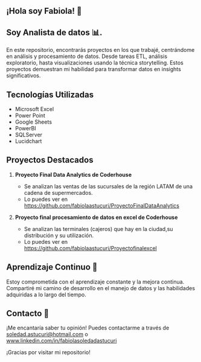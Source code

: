 ## ¡Hola soy Fabiola! :wave:

## Soy Analista de datos  :bar_chart:.
En este repositorio, encontrarás proyectos en los que trabajé, centrándome en análisis y procesamiento de datos. Desde tareas ETL, análisis exploratorio, hasta visualizaciones usando la técnica storytelling.
Estos proyectos demuestran mi habilidad para transformar datos en insights significativos.

## Tecnologías Utilizadas
- Microsoft Excel
- Power Point
- Google Sheets
- PowerBI
- SQLServer
- Lucidchart

## Proyectos Destacados
1. **Proyecto Final Data Analytics de Coderhouse**
   - Se analizan las ventas de las sucursales de la región LATAM de una cadena de supermercados.
   - Lo puedes ver en https://github.com/fabiolaastucuri/ProyectoFinalDataAnalytics

2. **Proyecto final procesamiento de datos en excel de Coderhouse**
   - Se analizan las terminales (cajeros) que hay en la ciudad,su distribución y su utilización.
   - Lo puedes ver en https://github.com/fabiolaastucuri/Proyectofinalexcel

## Aprendizaje Continuo :rocket:
Estoy comprometida con el aprendizaje constante y la mejora continua. 
Compartiré mi camino de desarrollo en el manejo de datos y las habilidades adquiridas a lo largo del tiempo.

## Contacto :email:
¡Me encantaría saber tu opinión! Puedes contactarme a través de 
soledad.astucuri@hotmail.com  o www.linkedin.com/in/fabiolasoledadastucuri

¡Gracias por visitar mi repositorio!

